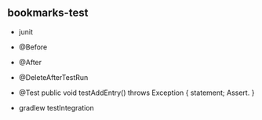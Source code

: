 ## bookmarks-test

- junit

- @Before

- @After
- @DeleteAfterTestRun

- @Test
public void testAddEntry() throws Exception {
  statement;
  Assert.
}

- gradlew testIntegration
